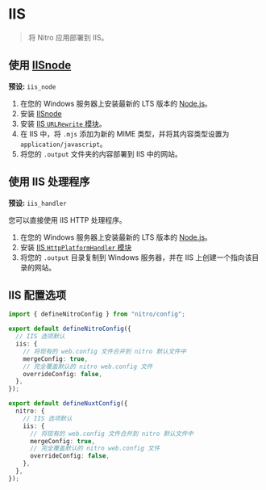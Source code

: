 # IIS

> 将 Nitro 应用部署到 IIS。

## 使用 [IISnode](https://github.com/Azure/iisnode)

**预设:** `iis_node`

1. 在您的 Windows 服务器上安装最新的 LTS 版本的 [Node.js](https://nodejs.org/en/)。
2. 安装 [IISnode](https://github.com/azure/iisnode/releases)
3. 安装 [IIS `URLRewrite` 模块](https://www.iis.net/downloads/microsoft/url-rewrite)。
4. 在 IIS 中，将 `.mjs` 添加为新的 MIME 类型，并将其内容类型设置为 `application/javascript`。
5. 将您的 `.output` 文件夹的内容部署到 IIS 中的网站。

## 使用 IIS 处理程序

**预设:** `iis_handler`

您可以直接使用 IIS HTTP 处理程序。

1. 在您的 Windows 服务器上安装最新的 LTS 版本的 [Node.js](https://nodejs.org/en/)。
2. 安装 [IIS `HttpPlatformHandler` 模块](https://www.iis.net/downloads/microsoft/httpplatformhandler)
3. 将您的 `.output` 目录复制到 Windows 服务器，并在 IIS 上创建一个指向该目录的网站。

## IIS 配置选项

```ts [nitro.config.ts]
import { defineNitroConfig } from "nitro/config";

export default defineNitroConfig({
  // IIS 选项默认
  iis: {
    // 将现有的 web.config 文件合并到 nitro 默认文件中
    mergeConfig: true,
    // 完全覆盖默认的 nitro web.config 文件
    overrideConfig: false,
  },
});
```

```ts [nuxt.config.ts]
export default defineNuxtConfig({
  nitro: {
    // IIS 选项默认
    iis: {
      // 将现有的 web.config 文件合并到 nitro 默认文件中
      mergeConfig: true,
      // 完全覆盖默认的 nitro web.config 文件
      overrideConfig: false,
    },
  },
});
```